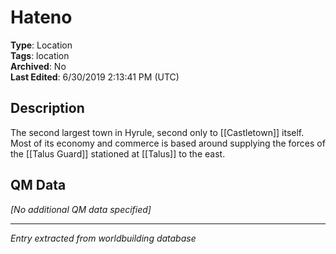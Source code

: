 # Hateno

**Type**: Location  
**Tags**: location  
**Archived**: No  
**Last Edited**: 6/30/2019 2:13:41 PM (UTC)

## Description
The second largest town in Hyrule, second only to [[Castletown]] itself. Most of its economy and commerce is based around supplying the forces of the [[Talus Guard]] stationed at [[Talus]] to the east.

## QM Data
*[No additional QM data specified]*

---
*Entry extracted from worldbuilding database*

